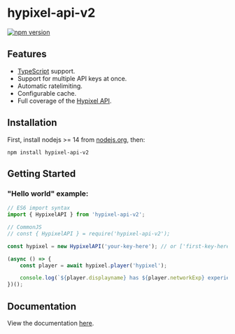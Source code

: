 # hypixel-api-v2

[![npm version](https://badge.fury.io/js/hypixel-api-v2.svg)](https://www.npmjs.com/package/hypixel-api-v2)

## Features
 * [TypeScript](https://www.typescriptlang.org/) support.
 * Support for multiple API keys at once.
 * Automatic ratelimiting.
 * Configurable cache.
 * Full coverage of the [Hypixel API](https://api.hypixel.net/).

## Installation

First, install nodejs >= 14 from [nodejs.org](https://nodejs.org/), then:

`npm install hypixel-api-v2`

## Getting Started

### "Hello world" example:
```js
// ES6 import syntax
import { HypixelAPI } from 'hypixel-api-v2';

// CommonJS
// const { HypixelAPI } = require('hypixel-api-v2');

const hypixel = new HypixelAPI('your-key-here'); // or ['first-key-here', 'second-key-here', ...]

(async () => {
	const player = await hypixel.player('hypixel');

	console.log(`${player.displayname} has ${player.networkExp} experience.`);
})();
```

## Documentation

View the documentation [here](https://googlesites.github.io/hypixel-api-v2/HypixelAPI.html).